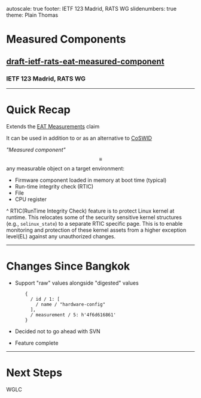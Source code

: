 autoscale: true
footer: IETF 123 Madrid, RATS WG
slidenumbers: true
theme: Plain Thomas

# Measured Components
## [draft-ietf-rats-eat-measured-component](https://datatracker.ietf.org/doc/draft-ietf-rats-eat-measured-component)
### IETF 123 Madrid, RATS WG

---

# Quick Recap

Extends the [EAT Measurements](https://www.ietf.org/archive/id/draft-ietf-rats-eat-31.html#section-4.2.16) claim

It can be used in addition to or as an alternative to [CoSWID](https://www.rfc-editor.org/rfc/rfc9393.html)

_"Measured component"_ $$\equiv$$ any measurable object on a target environment:

* Firmware component loaded in memory at boot time (typical)
* Run-time integrity check (RTIC)
* File
* CPU register

^ RTIC(RunTime Integrity Check) feature is to protect Linux kernel at runtime.
This relocates some of the security sensitive kernel structures (e.g., `selinux_state`) to a separate
RTIC specific page.  This is to enable monitoring and protection of these
kernel assets from a higher exception level(EL) against any unauthorized
changes.

---

# Changes Since Bangkok

* Support "raw" values alongside "digested" values

```
 	   {	
 	     / id / 1: [	
 	       / name / "hardware-config"	
 	     ],	
 	     / measurement / 5: h'4f6d616861'	
 	   }	
```

* Decided not to go ahead with SVN 

* Feature complete

---

# Next Steps

WGLC
